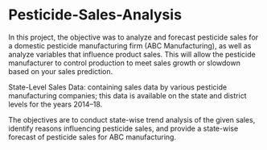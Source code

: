 # Pesticide-Sales-Analysis

In this project, the objective was to analyze and forecast pesticide sales for a domestic pesticide manufacturing firm (ABC Manufacturing), as well as analyze variables that influence product sales. This will allow the pesticide manufacturer to control production to meet sales growth or slowdown based on your sales prediction.

State-Level Sales Data: containing sales data by various pesticide manufacturing companies; this data is available on the state and district levels for the years 2014–18.

The objectives are to conduct state-wise trend analysis of the given sales, identify reasons influencing pesticide sales, and provide a state-wise forecast of pesticide sales for ABC manufacturing.
